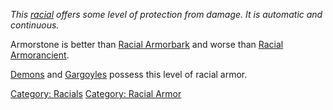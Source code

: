 *This [racial](:Category:_Racials.md "wikilink") offers some level of
protection from damage. It is automatic and continuous.*

Armorstone is better than [Racial
Armorbark](Racial_Armorbark "wikilink") and worse than [Racial
Armorancient](Racial_Armorancient "wikilink").

[Demons](Demons "wikilink") and [Gargoyles](Gargoyles "wikilink")
possess this level of racial armor.

[Category: Racials](Category:_Racials "wikilink") [Category: Racial
Armor](Category:_Racial_Armor "wikilink")
